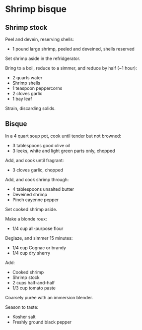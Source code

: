 Shrimp bisque
=============

Shrimp stock
------------

Peel and devein, reserving shells:

- 1 pound large shrimp, peeled and deveined, shells reserved

Set shrimp aside in the refridgerator.

Bring to a boil, reduce to a simmer, and reduce by half (~1 hour):

- 2 quarts water
- Shrimp shells
- 1 teaspoon peppercorns
- 2 cloves garlic
- 1 bay leaf

Strain, discarding solids.

Bisque
------

In a 4 quart soup pot, cook until tender but not browned:

- 3 tablespoons good olive oil
- 3 leeks, white and light green parts only, chopped

Add, and cook until fragrant:

- 3 cloves garlic, chopped

Add, and cook shrimp through:

- 4 tablespoons unsalted butter
- Deveined shrimp
- Pinch cayenne pepper

Set cooked shrimp aside.

Make a blonde roux:

- 1/4 cup all-purpose flour

Deglaze, and simmer 15 minutes:

- 1/4 cup Cognac or brandy
- 1/4 cup dry sherry

Add:

- Cooked shrimp
- Shrimp stock
- 2 cups half-and-half
- 1/3 cup tomato paste

Coarsely purée with an immersion blender.

Season to taste:

- Kosher salt
- Freshly ground black pepper
